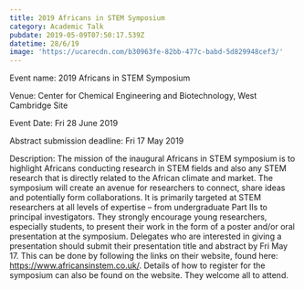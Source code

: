 ```yaml
---
title: 2019 Africans in STEM Symposium
category: Academic Talk
pubdate: 2019-05-09T07:50:17.539Z
datetime: 28/6/19
image: 'https://ucarecdn.com/b30963fe-82bb-477c-babd-5d829948cef3/'
---
```

Event name: 2019 Africans in STEM Symposium

Venue: Center for Chemical Engineering and Biotechnology, West Cambridge Site

Event Date: Fri 28 June 2019

Abstract submission deadline: Fri 17 May 2019



Description: The mission of the inaugural Africans in STEM symposium is to highlight Africans conducting research in STEM fields and also any STEM research that is directly related to the African climate and market. The symposium will create an avenue for researchers to connect, share ideas and potentially form collaborations. It is primarily targeted at STEM researchers at all levels of expertise – from undergraduate Part IIs to principal investigators. They strongly encourage young researchers, especially students, to present their work in the form of a poster and/or oral presentation at the symposium. Delegates who are interested in giving a presentation should submit their presentation title and abstract by Fri May 17. This can be done by following the links on their website, found here: https://www.africansinstem.co.uk/. Details of how to register for the symposium can also be found on the website. They welcome all to attend.
